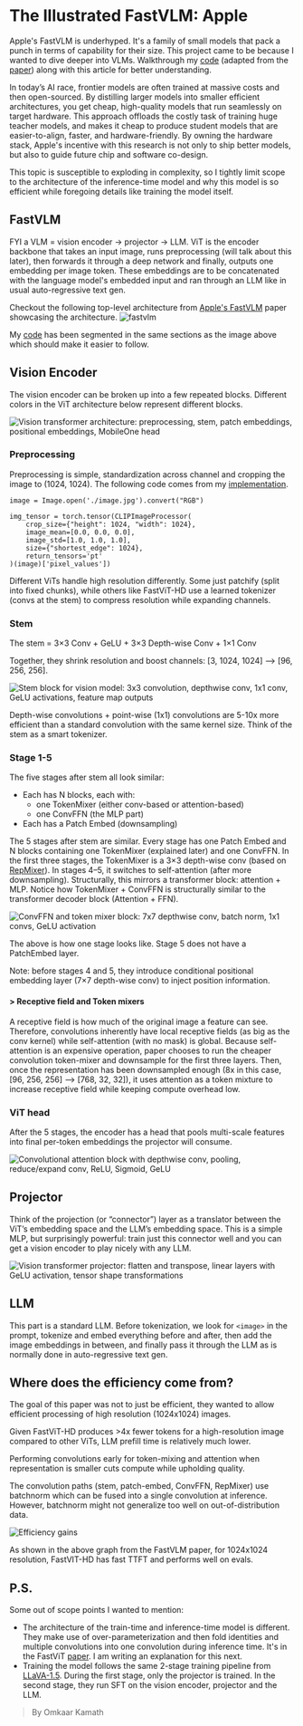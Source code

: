# The Illustrated FastVLM: Apple
Apple's FastVLM is underhyped. It's a family of small models that pack a punch in terms of capability for their size. This project came to be because I wanted to dive deeper into VLMs. Walkthrough my [code](https://github.com/omkaark/models-from-scratch/blob/main/apple-fastvlm/fastvlm.ipynb) (adapted from the [paper](https://arxiv.org/html/2412.13303v2#bib.bib53)) along with this article for better understanding. 

In today’s AI race, frontier models are often trained at massive costs and then open-sourced. By distilling larger models into smaller efficient architectures, you get cheap, high-quality models that run seamlessly on target hardware. This approach offloads the costly task of training huge teacher models, and makes it cheap to produce student models that are easier-to-align, faster, and hardware-friendly. By owning the hardware stack, Apple's incentive with this research is not only to ship better models, but also to guide future chip and software co-design.

This topic is susceptible to exploding in complexity, so I tightly limit scope to the architecture of the inference-time model and why this model is so efficient while foregoing details like training the model itself.

## FastVLM
FYI a VLM = vision encoder -> projector -> LLM. ViT is the encoder backbone that takes an input image, runs preprocessing (will talk about this later), then forwards it through a deep network and finally, outputs one embedding per image token. These embeddings are to be concatenated with the language model's embedded input and ran through an LLM like in usual auto-regressive text gen.

Checkout the following top-level architecture from [Apple's FastVLM](https://www.arxiv.org/pdf/2412.13303) paper showcasing the architecture.
![fastvlm](https://raw.githubusercontent.com/omkaark/omkaark.github.io/refs/heads/main/public/6-vit/vlm.png?raw=true)

My [code](https://github.com/omkaark/models-from-scratch/blob/main/apple-fastvlm/fastvlm.ipynb) has been segmented in the same sections as the image above which should make it easier to follow. 

## Vision Encoder
The vision encoder can be broken up into a few repeated blocks. Different colors in the ViT architecture below represent different blocks.

<img style="max-height: 40rem !important;" src="https://raw.githubusercontent.com/omkaark/omkaark.github.io/refs/heads/main/public/6-vit/vit.png?raw=true" alt="Vision transformer architecture: preprocessing, stem, patch embeddings, positional embeddings, MobileOne head" />

### Preprocessing
Preprocessing is simple, standardization across channel and cropping the image to (1024, 1024). The following code comes from my [implementation](https://github.com/omkaark/models-from-scratch/blob/main/apple-fastvlm/fastvlm.ipynb).

```
image = Image.open('./image.jpg').convert("RGB")

img_tensor = torch.tensor(CLIPImageProcessor(
    crop_size={"height": 1024, "width": 1024},
    image_mean=[0.0, 0.0, 0.0],
    image_std=[1.0, 1.0, 1.0],
    size={"shortest_edge": 1024},
    return_tensors='pt'
)(image)['pixel_values'])
```

Different ViTs handle high resolution differently. Some just patchify (split into fixed chunks), while others like FastViT-HD use a learned tokenizer (convs at the stem) to compress resolution while expanding channels.

### Stem
The stem = 3×3 Conv + GeLU + 3×3 Depth-wise Conv + 1×1 Conv

Together, they shrink resolution and boost channels: [3, 1024, 1024] --> [96, 256, 256].

![Stem block for vision model: 3x3 convolution, depthwise conv, 1x1 conv, GeLU activations, feature map outputs](https://raw.githubusercontent.com/omkaark/omkaark.github.io/refs/heads/main/public/6-vit/stem.png?raw=true)

Depth-wise convolutions + point-wise (1x1) convolutions are 5-10x more efficient than a standard convolution with the same kernel size. Think of the stem as a smart tokenizer.

### Stage 1-5

The five stages after stem all look similar:
- Each has N blocks, each with:
  - one TokenMixer (either conv-based or attention-based)
  - one ConvFFN (the MLP part)
- Each has a Patch Embed (downsampling)

The 5 stages after stem are similar. Every stage has one Patch Embed and N blocks containing one TokenMixer (explained later) and one ConvFFN. In the first three stages, the TokenMixer is a 3×3 depth-wise conv (based on [RepMixer](https://arxiv.org/pdf/2303.14189)). In stages 4–5, it switches to self-attention (after more downsampling). Structurally, this mirrors a transformer block: attention + MLP. Notice how TokenMixer + ConvFFN is structurally similar to the transformer decoder block (Attention + FFN).

<img style="max-height: 40rem !important;" src="https://raw.githubusercontent.com/omkaark/omkaark.github.io/refs/heads/main/public/6-vit/stages.png?raw=true" alt="ConvFFN and token mixer block: 7x7 depthwise conv, batch norm, 1x1 convs, GeLU activation" />

The above is how one stage looks like. Stage 5 does not have a PatchEmbed layer.

Note: before stages 4 and 5, they introduce conditional positional embedding layer (7×7 depth-wise conv) to inject position information.

#### > Receptive field and Token mixers

A receptive field is how much of the original image a feature can see. Therefore, convolutions inherently have local receptive fields (as big as the conv kernel) while self-attention (with no mask) is global. Because self-attention is an expensive operation, paper chooses to run the cheaper convolution token-mixer and downsample for the first three layers. Then, once the representation has been downsampled enough (8x in this case, [96, 256, 256] --> [768, 32, 32]), it uses attention as a token mixture to increase receptive field while keeping compute overhead low.

### ViT head
After the 5 stages, the encoder has a head that pools multi-scale features into final per-token embeddings the projector will consume.

![Convolutional attention block with depthwise conv, pooling, reduce/expand conv, ReLU, Sigmoid, GeLU](https://raw.githubusercontent.com/omkaark/omkaark.github.io/refs/heads/main/public/6-vit/head.png?raw=true)

## Projector
Think of the projection (or “connector”) layer as a translator between the ViT’s embedding space and the LLM’s embedding space. This is a simple MLP, but surprisingly powerful: train just this connector well and you can get a vision encoder to play nicely with any LLM.

![Vision transformer projector: flatten and transpose, linear layers with GeLU activation, tensor shape transformations](https://raw.githubusercontent.com/omkaark/omkaark.github.io/refs/heads/main/public/6-vit/projector.png?raw=true)

## LLM

This part is a standard LLM. Before tokenization, we look for `<image>` in the prompt, tokenize and embed everything before and after, then add the image embeddings in between, and finally pass it through the LLM as is normally done in auto-regressive text gen.

## Where does the efficiency come from?

The goal of this paper was not to just be efficient, they wanted to allow efficient processing of high resolution (1024x1024) images.

Given FastViT-HD produces >4x fewer tokens for a high-resolution image compared to other ViTs, LLM prefill time is relatively much lower.

Performing convolutions early for token-mixing and attention when representation is smaller cuts compute while upholding quality.

The convolution paths (stem, patch-embed, ConvFFN, RepMixer) use batchnorm which can be fused into a single convolution at inference. However, batchnorm might not generalize too well on out-of-distribution data.

![Efficiency gains](https://raw.githubusercontent.com/omkaark/omkaark.github.io/refs/heads/main/public/6-vit/efficient.png?raw=true)

As shown in the above graph from the FastVLM paper, for 1024x1024 resolution, FastVIT-HD has fast TTFT and performs well on evals.


## P.S.
Some out of scope points I wanted to mention:
- The architecture of the train-time and inference-time model is different. They make use of over-parameterization and then fold identities and multiple convolutions into one convolution during inference time. It's in the FastViT [paper](https://arxiv.org/abs/2303.14189). I am writing an explanation for this next.
- Training the model follows the same 2-stage training pipeline from [LLaVA-1.5](https://arxiv.org/pdf/2310.03744). During the first stage, only the projector is trained. In the second stage, they run SFT on the vision encoder, projector and the LLM.

> By Omkaar Kamath